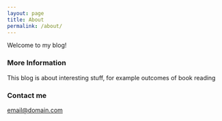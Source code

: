 ```yaml
---
layout: page
title: About
permalink: /about/
---
```


Welcome to my blog!

### More Information

This blog is about interesting stuff, for example outcomes of book reading

### Contact me

[email@domain.com](mailto:email@domain.com)
